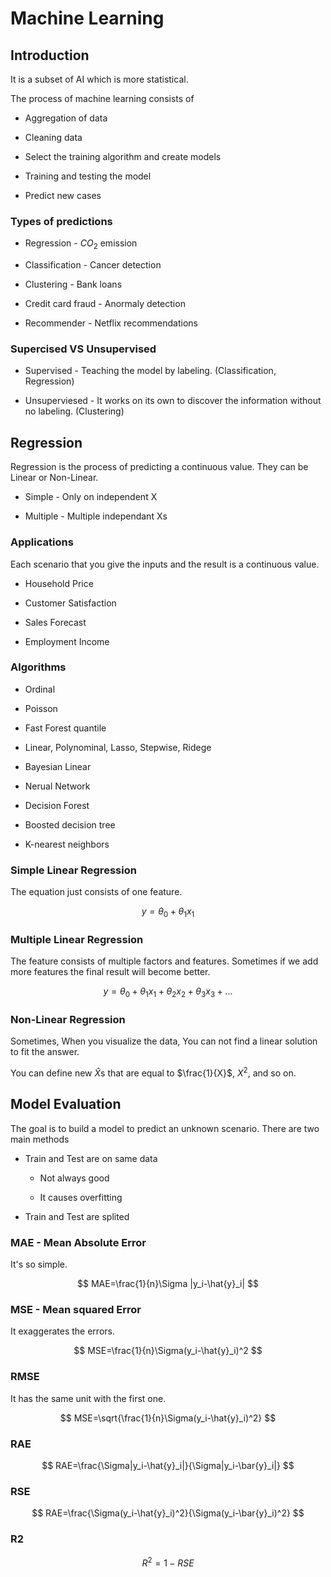 # Machine Learning

## Introduction

It is a subset of AI which is more statistical.

The process of machine learning consists of

- Aggregation of data

- Cleaning data

- Select the training algorithm and create models

- Training and testing the model 

- Predict new cases

### Types of predictions

- Regression - $CO_2$ emission

- Classification - Cancer detection

- Clustering - Bank loans

- Credit card fraud - Anormaly detection

- Recommender - Netflix recommendations

### Supercised VS Unsupervised

- Supervised - Teaching the model by labeling. (Classification, Regression)

- Unsuperviesed - It works on its own to discover the information without no labeling. (Clustering)

## Regression

Regression is the process of predicting a continuous value. They can be Linear or Non-Linear.

- Simple - Only on independent X

- Multiple - Multiple independant Xs

### Applications

Each scenario that you give the inputs and the result is a continuous value.

- Household Price

- Customer Satisfaction

- Sales Forecast

- Employment Income

### Algorithms

- Ordinal

- Poisson

- Fast Forest quantile

- Linear, Polynominal, Lasso, Stepwise, Ridege

- Bayesian Linear

- Nerual Network

- Decision Forest

- Boosted decision tree

- K-nearest neighbors

### Simple Linear Regression

The equation just consists of one feature.

$$
y=\theta_0 + \theta_1x_1
$$

### Multiple Linear Regression

The feature consists of multiple factors and features. Sometimes if we add more features the final result will become better.

$$
y=\theta_0 + \theta_1x_1 + \theta_2x_2 + \theta_3x_3 + ...
$$

### Non-Linear Regression

Sometimes, When you visualize the data, You can not find a linear solution to fit the answer. 

You can define new $\hat{X}$s that are equal to $\frac{1}{X}$, $X^2$, and so on. 

## Model Evaluation

The goal is to build a model to predict an unknown scenario. There are two main methods

- Train and Test are on same data
  
  - Not always good
  
  - It causes overfitting

- Train and Test are splited

### MAE - Mean Absolute Error

It's so simple.

$$
MAE=\frac{1}{n}\Sigma |y_i-\hat{y}_i|
$$

### MSE - Mean squared Error

It exaggerates the errors.

$$
MSE=\frac{1}{n}\Sigma(y_i-\hat{y}_i)^2
$$

### RMSE

It has the same unit with the first one.

$$
MSE=\sqrt{\frac{1}{n}\Sigma(y_i-\hat{y}_i)^2}
$$

### RAE

$$
RAE=\frac{\Sigma|y_i-\hat{y}_i|}{\Sigma|y_i-\bar{y}_i|}
$$

### RSE

$$
RAE=\frac{\Sigma(y_i-\hat{y}_i)^2}{\Sigma(y_i-\bar{y}_i)^2}
$$

### R2

$$
R^2=1-RSE
$$
